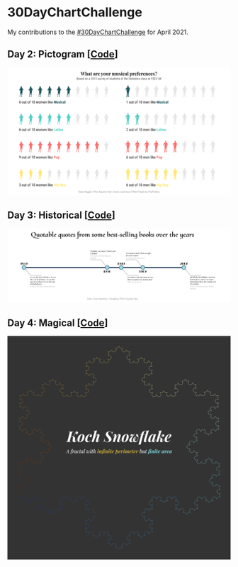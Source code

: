 # 30DayChartChallenge

My contributions to the <a href='https://twitter.com/30DayChartChall'>#30DayChartChallenge</a> for April 2021.

## Day 2: Pictogram [<a href='day_02/day_02.R'>**Code**</a>]

<img src="day_02/day_02.png"/>

## Day 3: Historical [<a href='day_03/day_03.R'>**Code**</a>]

<img src="day_03/day_03.png"/>

## Day 4: Magical [<a href='day_04/day_04.R'>**Code**</a>]

<img src="day_04/day_04.png"/>
